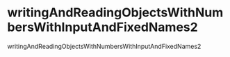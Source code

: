 # writingAndReadingObjectsWithNumbersWithInputAndFixedNames2
writingAndReadingObjectsWithNumbersWithInputAndFixedNames2
